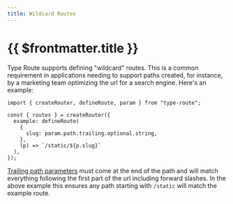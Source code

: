 ```yaml
---
title: Wildcard Routes
---
```


# {{ $frontmatter.title }}

Type Route supports defining "wildcard" routes. This is a common requirement in applications needing to support paths created, for instance, by a marketing team optimizing the url for a search engine. Here's an example:

```tsx
import { createRouter, defineRoute, param } from "type-route";

const { routes } = createRouter({
  example: defineRoute(
    {
      slug: param.path.trailing.optional.string,
    },
    (p) => `/static/${p.slug}`
  ),
});
```

[Trailing path parameters](../api-reference/parameter-definition/param.md#trailing) must come at the end of the path and will match everything following the first part of the url including forward slashes. In the above example this ensures any path starting with `/static` will match the example route.
